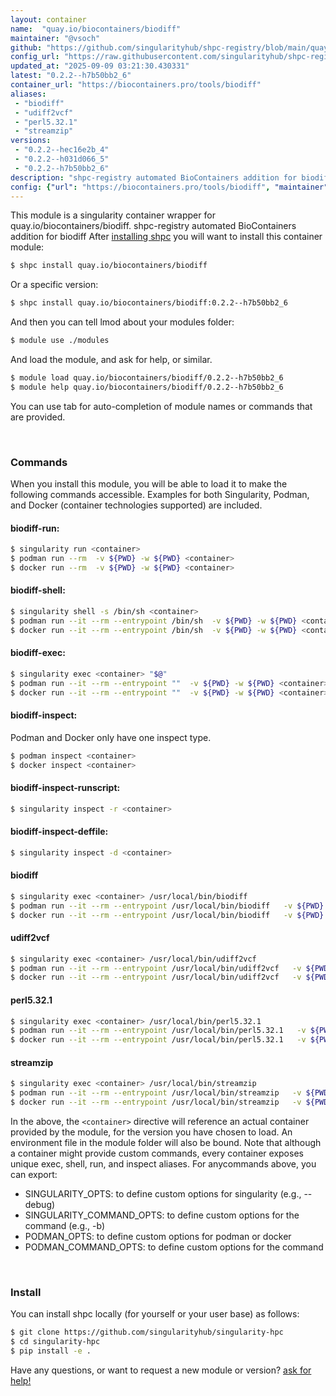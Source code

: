 ```yaml
---
layout: container
name:  "quay.io/biocontainers/biodiff"
maintainer: "@vsoch"
github: "https://github.com/singularityhub/shpc-registry/blob/main/quay.io/biocontainers/biodiff/container.yaml"
config_url: "https://raw.githubusercontent.com/singularityhub/shpc-registry/main/quay.io/biocontainers/biodiff/container.yaml"
updated_at: "2025-09-09 03:21:30.430331"
latest: "0.2.2--h7b50bb2_6"
container_url: "https://biocontainers.pro/tools/biodiff"
aliases:
 - "biodiff"
 - "udiff2vcf"
 - "perl5.32.1"
 - "streamzip"
versions:
 - "0.2.2--hec16e2b_4"
 - "0.2.2--h031d066_5"
 - "0.2.2--h7b50bb2_6"
description: "shpc-registry automated BioContainers addition for biodiff"
config: {"url": "https://biocontainers.pro/tools/biodiff", "maintainer": "@vsoch", "description": "shpc-registry automated BioContainers addition for biodiff", "latest": {"0.2.2--h7b50bb2_6": "sha256:3e6bb31ad454fbae7380af68e7f2e80515a4508b87804da07e04d32558db763b"}, "tags": {"0.2.2--hec16e2b_4": "sha256:4a7e24a29c6514cfa76032b92c7e9f3a41a05b323768419443c1f4ae5f65aef4", "0.2.2--h031d066_5": "sha256:96e9668360a138be5353ddce294eb366e332e0ab7798f3966362d2c5db75dbc3", "0.2.2--h7b50bb2_6": "sha256:3e6bb31ad454fbae7380af68e7f2e80515a4508b87804da07e04d32558db763b"}, "docker": "quay.io/biocontainers/biodiff", "aliases": {"biodiff": "/usr/local/bin/biodiff", "udiff2vcf": "/usr/local/bin/udiff2vcf", "perl5.32.1": "/usr/local/bin/perl5.32.1", "streamzip": "/usr/local/bin/streamzip"}}
---
```


This module is a singularity container wrapper for quay.io/biocontainers/biodiff.
shpc-registry automated BioContainers addition for biodiff
After [installing shpc](#install) you will want to install this container module:


```bash
$ shpc install quay.io/biocontainers/biodiff
```

Or a specific version:

```bash
$ shpc install quay.io/biocontainers/biodiff:0.2.2--h7b50bb2_6
```

And then you can tell lmod about your modules folder:

```bash
$ module use ./modules
```

And load the module, and ask for help, or similar.

```bash
$ module load quay.io/biocontainers/biodiff/0.2.2--h7b50bb2_6
$ module help quay.io/biocontainers/biodiff/0.2.2--h7b50bb2_6
```

You can use tab for auto-completion of module names or commands that are provided.

<br>

### Commands

When you install this module, you will be able to load it to make the following commands accessible.
Examples for both Singularity, Podman, and Docker (container technologies supported) are included.

#### biodiff-run:

```bash
$ singularity run <container>
$ podman run --rm  -v ${PWD} -w ${PWD} <container>
$ docker run --rm  -v ${PWD} -w ${PWD} <container>
```

#### biodiff-shell:

```bash
$ singularity shell -s /bin/sh <container>
$ podman run --it --rm --entrypoint /bin/sh  -v ${PWD} -w ${PWD} <container>
$ docker run --it --rm --entrypoint /bin/sh  -v ${PWD} -w ${PWD} <container>
```

#### biodiff-exec:

```bash
$ singularity exec <container> "$@"
$ podman run --it --rm --entrypoint ""  -v ${PWD} -w ${PWD} <container> "$@"
$ docker run --it --rm --entrypoint ""  -v ${PWD} -w ${PWD} <container> "$@"
```

#### biodiff-inspect:

Podman and Docker only have one inspect type.

```bash
$ podman inspect <container>
$ docker inspect <container>
```

#### biodiff-inspect-runscript:

```bash
$ singularity inspect -r <container>
```

#### biodiff-inspect-deffile:

```bash
$ singularity inspect -d <container>
```


#### biodiff

```bash
$ singularity exec <container> /usr/local/bin/biodiff
$ podman run --it --rm --entrypoint /usr/local/bin/biodiff   -v ${PWD} -w ${PWD} <container> -c " $@"
$ docker run --it --rm --entrypoint /usr/local/bin/biodiff   -v ${PWD} -w ${PWD} <container> -c " $@"
```


#### udiff2vcf

```bash
$ singularity exec <container> /usr/local/bin/udiff2vcf
$ podman run --it --rm --entrypoint /usr/local/bin/udiff2vcf   -v ${PWD} -w ${PWD} <container> -c " $@"
$ docker run --it --rm --entrypoint /usr/local/bin/udiff2vcf   -v ${PWD} -w ${PWD} <container> -c " $@"
```


#### perl5.32.1

```bash
$ singularity exec <container> /usr/local/bin/perl5.32.1
$ podman run --it --rm --entrypoint /usr/local/bin/perl5.32.1   -v ${PWD} -w ${PWD} <container> -c " $@"
$ docker run --it --rm --entrypoint /usr/local/bin/perl5.32.1   -v ${PWD} -w ${PWD} <container> -c " $@"
```


#### streamzip

```bash
$ singularity exec <container> /usr/local/bin/streamzip
$ podman run --it --rm --entrypoint /usr/local/bin/streamzip   -v ${PWD} -w ${PWD} <container> -c " $@"
$ docker run --it --rm --entrypoint /usr/local/bin/streamzip   -v ${PWD} -w ${PWD} <container> -c " $@"
```



In the above, the `<container>` directive will reference an actual container provided
by the module, for the version you have chosen to load. An environment file in the
module folder will also be bound. Note that although a container
might provide custom commands, every container exposes unique exec, shell, run, and
inspect aliases. For anycommands above, you can export:

 - SINGULARITY_OPTS: to define custom options for singularity (e.g., --debug)
 - SINGULARITY_COMMAND_OPTS: to define custom options for the command (e.g., -b)
 - PODMAN_OPTS: to define custom options for podman or docker
 - PODMAN_COMMAND_OPTS: to define custom options for the command

<br>

### Install

You can install shpc locally (for yourself or your user base) as follows:

```bash
$ git clone https://github.com/singularityhub/singularity-hpc
$ cd singularity-hpc
$ pip install -e .
```

Have any questions, or want to request a new module or version? [ask for help!](https://github.com/singularityhub/singularity-hpc/issues)